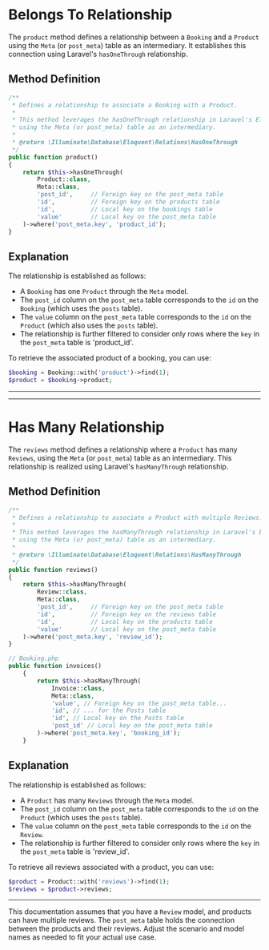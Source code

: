 # Belongs To Relationship

The `product` method defines a relationship between a `Booking` and a `Product` using the `Meta` (or `post_meta`) table as an intermediary. It establishes this connection using Laravel's `hasOneThrough` relationship.

## Method Definition

```php
/**
 * Defines a relationship to associate a Booking with a Product.
 *
 * This method leverages the hasOneThrough relationship in Laravel's Eloquent ORM,
 * using the Meta (or post_meta) table as an intermediary.
 *
 * @return \Illuminate\Database\Eloquent\Relations\HasOneThrough
 */
public function product()
{
    return $this->hasOneThrough(
        Product::class,
        Meta::class,
        'post_id',     // Foreign key on the post_meta table
        'id',          // Foreign key on the products table
        'id',          // Local key on the bookings table
        'value'        // Local key on the post_meta table
    )->where('post_meta.key', 'product_id');
}
```

## Explanation

The relationship is established as follows:

- A `Booking` has one `Product` through the `Meta` model.
- The `post_id` column on the `post_meta` table corresponds to the `id` on the `Booking` (which uses the `posts` table).
- The `value` column on the `post_meta` table corresponds to the `id` on the `Product` (which also uses the `posts` table).
- The relationship is further filtered to consider only rows where the `key` in the `post_meta` table is 'product_id'.

To retrieve the associated product of a booking, you can use:

```php
$booking = Booking::with('product')->find(1);
$product = $booking->product;
```

---









---

# Has Many Relationship

The `reviews` method defines a relationship where a `Product` has many `Reviews`, using the `Meta` (or `post_meta`) table as an intermediary. This relationship is realized using Laravel's `hasManyThrough` relationship.

## Method Definition

```php
/**
 * Defines a relationship to associate a Product with multiple Reviews.
 *
 * This method leverages the hasManyThrough relationship in Laravel's Eloquent ORM,
 * using the Meta (or post_meta) table as an intermediary.
 *
 * @return \Illuminate\Database\Eloquent\Relations\HasManyThrough
 */
public function reviews()
{
    return $this->hasManyThrough(
        Review::class,
        Meta::class,
        'post_id',     // Foreign key on the post_meta table
        'id',          // Foreign key on the reviews table
        'id',          // Local key on the products table
        'value'        // Local key on the post_meta table
    )->where('post_meta.key', 'review_id');
}
```

```php
// Booking.php
public function invoices()
    {
        return $this->hasManyThrough(
            Invoice::class,
            Meta::class,
            'value', // Foreign key on the post_meta table...
            'id', // ... for the Posts table
            'id', // Local key on the Posts table
            'post_id' // Local key on the post_meta table
        )->where('post_meta.key', 'booking_id');
    }
```

## Explanation

The relationship is established as follows:

- A `Product` has many `Reviews` through the `Meta` model.
- The `post_id` column on the `post_meta` table corresponds to the `id` on the `Product` (which uses the `posts` table).
- The `value` column on the `post_meta` table corresponds to the `id` on the `Review`.
- The relationship is further filtered to consider only rows where the `key` in the `post_meta` table is 'review_id'.

To retrieve all reviews associated with a product, you can use:

```php
$product = Product::with('reviews')->find(1);
$reviews = $product->reviews;
```

---

This documentation assumes that you have a `Review` model, and products can have multiple reviews. The `post_meta` table holds the connection between the products and their reviews. Adjust the scenario and model names as needed to fit your actual use case.
